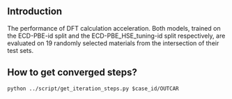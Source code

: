 ## Introduction
The performance of DFT calculation acceleration. Both models, trained on the ECD-PBE-id split and the ECD-PBE_HSE_tuning-id split respectively, are evaluated on 19 randomly selected materials from the intersection of their test sets.

## How to get converged steps?
```
python ../script/get_iteration_steps.py $case_id/OUTCAR 
```
